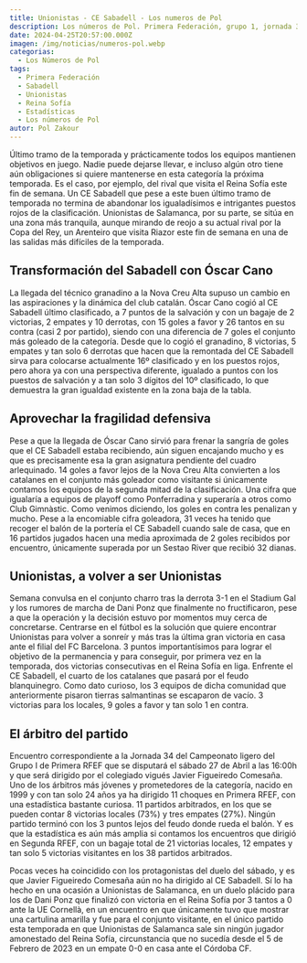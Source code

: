 ```yaml
---
title: Unionistas - CE Sabadell - Los numeros de Pol
description: Los números de Pol. Primera Federación, grupo 1, jornada 34
date: 2024-04-25T20:57:00.000Z
imagen: /img/noticias/numeros-pol.webp
categorias:
  - Los Números de Pol
tags:
  - Primera Federación
  - Sabadell
  - Unionistas
  - Reina Sofía
  - Estadísticas
  - Los números de Pol
autor: Pol Zakour
---
```

Último tramo de la temporada y prácticamente todos los equipos mantienen objetivos en juego. Nadie puede dejarse llevar, e incluso algún otro tiene aún obligaciones si quiere mantenerse en esta categoría la próxima temporada. Es el caso, por ejemplo, del rival que visita el Reina Sofía este fin de semana. Un CE Sabadell que pese a este buen último tramo de temporada no termina de abandonar los igualadísimos e intrigantes puestos rojos de la clasificación. Unionistas de Salamanca, por su parte, se sitúa en una zona más tranquila, aunque mirando de reojo a su actual rival por la Copa del Rey, un Arenteiro que visita Riazor este fin de semana en una de las salidas más difíciles de la temporada.

## Transformación del Sabadell con Óscar Cano

La llegada del técnico granadino a la Nova Creu Alta supuso un cambio en las aspiraciones y la dinámica del club catalán. Óscar Cano cogió al CE Sabadell último clasificado, a 7 puntos de la salvación y con un bagaje de 2 victorias, 2 empates y 10 derrotas, con 15 goles a favor y 26 tantos en su contra (casi 2 por partido), siendo con una diferencia de 7 goles el conjunto más goleado de la categoría. Desde que lo cogió el granadino, 8 victorias, 5 empates y tan solo 6 derrotas que hacen que la remontada del CE Sabadell sirva para colocarse actualmente 16º clasificado y en los puestos rojos, pero ahora ya con una perspectiva diferente, igualado a puntos con los puestos de salvación y a tan solo 3 dígitos del 10º clasificado, lo que demuestra la gran igualdad existente en la zona baja de la tabla.

## Aprovechar la fragilidad defensiva

Pese a que la llegada de Óscar Cano sirvió para frenar la sangría de goles que el CE Sabadell estaba recibiendo, aún siguen encajando mucho y es que es precisamente esa la gran asignatura pendiente del cuadro arlequinado. 14 goles a favor lejos de la Nova Creu Alta convierten a los catalanes en el conjunto más goleador como visitante si únicamente contamos los equipos de la segunda mitad de la clasificación. Una cifra que igualaría a equipos de playoff como Ponferradina y superaría a otros como Club Gimnàstic. Como venimos diciendo, los goles en contra les penalizan y mucho. Pese a la encomiable cifra goleadora, 31 veces ha tenido que recoger el balón de la portería el CE Sabadell cuando sale de casa, que en 16 partidos jugados hacen una media aproximada de 2 goles recibidos por encuentro, únicamente superada por un Sestao River que recibió 32 dianas.

## Unionistas, a volver a ser Unionistas

Semana convulsa en el conjunto charro tras la derrota 3-1 en el Stadium Gal y los rumores de marcha de Dani Ponz que finalmente no fructificaron, pese a que la operación y la decisión estuvo por momentos muy cerca de concretarse. Centrarse en el fútbol es la solución que quiere encontrar Unionistas para volver a sonreír y más tras la última gran victoria en casa ante el filial del FC Barcelona. 3 puntos importantísimos para lograr el objetivo de la permanencia y para conseguir, por primera vez en la temporada, dos victorias consecutivas en el Reina Sofía en liga. Enfrente el CE Sabadell, el cuarto de los catalanes que pasará por el feudo blanquinegro. Como dato curioso, los 3 equipos de dicha comunidad que anteriormente pisaron tierras salmantinas se escaparon de vacío. 3 victorias para los locales, 9 goles a favor y tan solo 1 en contra. 

## El árbitro del partido

Encuentro correspondiente a la Jornada 34 del Campeonato ligero del Grupo I de Primera RFEF que se disputará el sábado 27 de Abril a las 16:00h y que será dirigido por el colegiado vigués Javier Figueiredo Comesaña. Uno de los árbitros más jóvenes y prometedores de la categoría, nacido en 1999 y con tan solo 24 años ya ha dirigido 11 choques en Primera RFEF, con una estadística bastante curiosa. 11 partidos arbitrados, en los que se pueden contar 8 victorias locales (73%) y tres empates (27%). Ningún partido terminó con los 3 puntos lejos del feudo donde rueda el balón. Y es que la estadística es aún más amplia si contamos los encuentros que dirigió en Segunda RFEF, con un bagaje total de 21 victorias locales, 12 empates y tan solo 5 victorias visitantes en los 38 partidos arbitrados.

Pocas veces ha coincidido con los protagonistas del duelo del sábado, y es que Javier Figueiredo Comesaña aún no ha dirigido al CE Sabadell. Sí lo ha hecho en una ocasión a Unionistas de Salamanca, en un duelo plácido para los de Dani Ponz que finalizó con victoria en el Reina Sofía por 3 tantos a 0 ante la UE Cornellà, en un encuentro en que únicamente tuvo que mostrar una cartulina amarilla y fue para el conjunto visitante, en el único partido esta temporada en que Unionistas de Salamanca sale sin ningún jugador amonestado del Reina Sofía, circunstancia que no sucedía desde el 5 de Febrero de 2023 en un empate 0-0 en casa ante el Córdoba CF.
